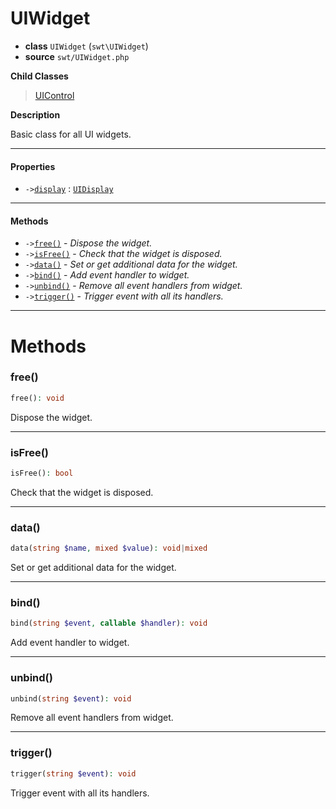 # UIWidget

- **class** `UIWidget` (`swt\UIWidget`)
- **source** `swt/UIWidget.php`

**Child Classes**

> [UIControl](https://github.com/jphp-compiler/jphp/blob/master/api-docs/classes/swt/UIControl.md)

**Description**

Basic class for all UI widgets.

---

#### Properties

- `->`[`display`](#prop-display) : [`UIDisplay`](https://github.com/jphp-compiler/jphp/blob/master/api-docs/classes/swt/UIDisplay.md)

---

#### Methods

- `->`[`free()`](#method-free) - _Dispose the widget._
- `->`[`isFree()`](#method-isfree) - _Check that the widget is disposed._
- `->`[`data()`](#method-data) - _Set or get additional data for the widget._
- `->`[`bind()`](#method-bind) - _Add event handler to widget._
- `->`[`unbind()`](#method-unbind) - _Remove all event handlers from widget._
- `->`[`trigger()`](#method-trigger) - _Trigger event with all its handlers._

---
# Methods

<a name="method-free"></a>

### free()
```php
free(): void
```
Dispose the widget.

---

<a name="method-isfree"></a>

### isFree()
```php
isFree(): bool
```
Check that the widget is disposed.

---

<a name="method-data"></a>

### data()
```php
data(string $name, mixed $value): void|mixed
```
Set or get additional data for the widget.

---

<a name="method-bind"></a>

### bind()
```php
bind(string $event, callable $handler): void
```
Add event handler to widget.

---

<a name="method-unbind"></a>

### unbind()
```php
unbind(string $event): void
```
Remove all event handlers from widget.

---

<a name="method-trigger"></a>

### trigger()
```php
trigger(string $event): void
```
Trigger event with all its handlers.